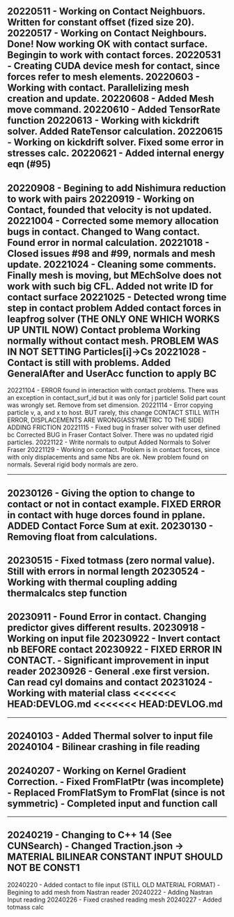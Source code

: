20220511 - Working on Contact Neighbuors. Written for constant offset (fized size 20). 
20220517 - Working on Contact Neighbours. Done! Now working OK with contact surface.
            Begingin to work with contact forces. 
20220531 - Creating CUDA device mesh for contact, since forces refer to mesh elements. 
20220603 - Working with contact. Parallelizing mesh creation and update. 
20220608 - Added Mesh move command. 
20220610 - Added TensorRate function 
20220613 - Working with kickdrift solver. Added RateTensor calculation.
20220615 - Working on kickdrift solver. Fixed some error in stresses calc.
20220621 - Added internal energy eqn (#95)
---------------------------------------------------------
20220908 - Begining to add Nishimura reduction to work with pairs
20220919 - Working on Contact, founded that velocity is not updated. 
20221004 - Corrected some memory allocation bugs in contact.
           Changed to Wang contact.
           Found error in normal calculation.
20221018 - Closed issues #98 and #99, normals and mesh update.
20221024 - Cleaning some comments. Finally mesh is moving, but MEchSolve does not work with such big CFL.
           Added not write ID for contact surface
20221025 - Detected  wrong time step in contact problem
           Added contact forces in leapfrog solver (THE ONLY ONE WHICH WORKS UP UNTIL NOW)
           Contact problema Working normally without contact mesh. 
           PROBLEM WAS IN NOT SETTING Particles[i]->Cs
20221028 - Contact is still with problems. 
           Added GeneralAfter and UserAcc function to apply BC 
--------------------------------------------------------------
20221104 - ERROR found in interaction with contact problems. 
           There was an exception in contact_surf_id but it was only for j particle! 
           Solid part count was wrongly set. Remove from set dimension.
20221114 - Error copying particle v, a, and x to host. BUT rarely, this change
           CONTACT STILL WITH ERROR, DISPLACEMENTS ARE WRONG(ASSYMETRIC TO THE SIDE)
           ADDING FRICTION
20221115 - Fixed bug in fraser solver with user defined bc
           Corrected BUG in Fraser Contact Solver. There was no updated rigid particles. 
20221122 - Write normals to output
           Added Normals to Solver Fraser
20221129 - Working on contact. Problem is in contact forces, since with only displacements and same Nbs are ok.
           New problem found on normals. 
           Several  rigid body normals are zero.
           
--------------------------------------------------------------
20230126 - Giving the option to change to contact or not in contact example.
           FIXED ERROR in contact with huge dorces found in pplane.
           ADDED Contact Force Sum at exit.
20230130 - Removing float from calculations.
--------------------------------------------------------------
20230515 - Fixed totmass (zero normal value). Still with errors in normal length
20230524 - Working with thermal coupling adding thermalcalcs step function
--------------------------------------------------------------
20230911 - Found Error in contact. Changing predictor gives different results.
20230918 - Working on input file
20230922 - Invert contact nb BEFORE contact
20230922 - FIXED ERROR IN CONTACT.
         - Significant improvement in input reader
20230926 - General .exe first version. Can read cyl domains and contact
20231024 - Working with  material class
<<<<<<< HEAD:DEVLOG.md
<<<<<<< HEAD:DEVLOG.md
--------------------------------------------------------------
--------------------------------------------------------------
20240103 - Added Thermal solver to input file
20240104 - Bilinear crashing in file reading
--------------------------------------------------------------
20240207 - Working on Kernel Gradient Correction. 
           - Fixed FromFlatPtr (was incomplete)
           - Replaced FromFlatSym to FromFlat (since is not symmetric)
           - Completed input and function call
---------------------------------------------------------------
---------------------------------------------------------------
20240219 - Changing to C++ 14 (See CUNSearch)
         - Changed Traction.json -> MATERIAL BILINEAR CONSTANT INPUT SHOULD NOT BE CONST1 
--------------------------------------------------------------
20240220 - Added contact to file input (STILL OLD MATERIAL FORMAT) 
         - Begining to add mesh from Nastran reader
20240222 - Adding Nastran Input reading 
20240226 - Fixed crashed reading mesh
20240227 - Added totmass calc

